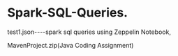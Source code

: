 # Spark-SQL-Queries.
test1.json----spark sql queries using Zeppelin Notebook,    

MavenProject.zip(Java Coding Assignment)
